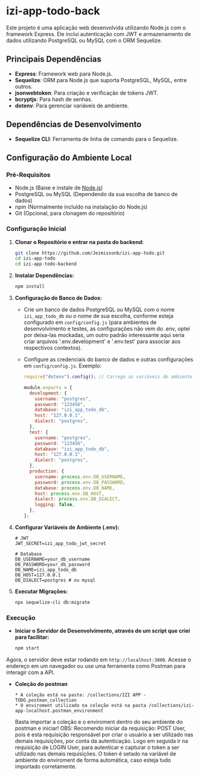 # izi-app-todo-back

Este projeto é uma aplicação web desenvolvida utilizando Node.js com o framework Express. Ele inclui autenticação com JWT e armazenamento de dados utilizando PostgreSQL ou MySQL com o ORM Sequelize.

## Principais Dependências

- **Express**: Framework web para Node.js.
- **Sequelize**: ORM para Node.js que suporta PostgreSQL, MySQL, entre outros.
- **jsonwebtoken**: Para criação e verificação de tokens JWT.
- **bcryptjs**: Para hash de senhas.
- **dotenv**: Para gerenciar variáveis de ambiente.

## Dependências de Desenvolvimento

- **Sequelize CLI**: Ferramenta de linha de comando para o Sequelize.

## Configuração do Ambiente Local

### Pré-Requisitos

- Node.js (Baixe e instale de [Node.js](https://nodejs.org/))
- PostgreSQL ou MySQL (Dependendo da sua escolha de banco de dados)
- npm (Normalmente incluído na instalação do Node.js)
- Git (Opcional, para clonagem do repositório)

### Configuração Inicial

1. **Clonar o Repositório e entrar na pasta do backend:**

   ```bash
   git clone https://github.com/Jeimissonb/izi-app-todo.git
   cd izi-app-todo
   cd izi-app-todo-backend
   ```

2. **Instalar Dependências:**

   ```bash
   npm install
   ```

3. **Configuração do Banco de Dados:**

   - Crie um banco de dados PostgreSQL ou MySQL com o nome `izi_app_todo_db` ou o nome de sua escolha, conforme esteja configurado em `config/config.js` (para ambientes de desenvolvimento e testes, as configurações não vem do .env, optei por deixa-las mockadas, um outro padrão interessante aqui seria criar arquivos '.env.development' e '.env.test' para associar aos respectivos contextos).
   - Configure as credenciais do banco de dados e outras configurações em `config/config.js`. Exemplo:

     ```javascript
     require("dotenv").config(); // Carrega as variáveis de ambiente do arquivo .env

     module.exports = {
       development: {
         username: "postgres",
         password: "123456",
         database: "izi_app_todo_db",
         host: "127.0.0.1",
         dialect: "postgres",
       },
       test: {
         username: "postgres",
         password: "123456",
         database: "izi_app_todo_db",
         host: "127.0.0.1",
         dialect: "postgres",
       },
       production: {
         username: process.env.DB_USERNAME,
         password: process.env.DB_PASSWORD,
         database: process.env.DB_NAME,
         host: process.env.DB_HOST,
         dialect: process.env.DB_DIALECT,
         logging: false,
       },
     };
     ```

4. **Configurar Variáveis de Ambiente (.env):**

   ```plaintext
   # JWT
   JWT_SECRET=izi_app_todo_jwt_secret

   # Database
   DB_USERNAME=your_db_username
   DB_PASSWORD=your_db_password
   DB_NAME=izi_app_todo_db
   DB_HOST=127.0.0.1
   DB_DIALECT=postgres # ou mysql
   ```

5. **Executar Migrações:**
   ```bash
   npx sequelize-cli db:migrate
   ```

### Execução

- **Iniciar o Servidor de Desenvolvimento, através de um script que criei para facilitar:**
  ```bash
  npm start
  ```

Agora, o servidor deve estar rodando em `http://localhost:3000`. Acesse o endereço em um navegador ou use uma ferramenta como Postman para interagir com a API.

- **Coleção do postman**
  ```plaintext
  * A coleção está na pasta: /collections/IZI APP - TODO.postman_collection
  * O enviroment utilizado na coleção está na pasta /collections/izi-app-localhost.postman_environment
  ```
  Basta importar a coleção e o enviroment dentro do seu ambiente do postman e iniciar!
  OBS: Recomendo iniciar da requisição: POST User, pois é esta requisição responsável por criar o usuário a ser utilizado nas demais requisições, por conta da autenticação.
  Logo em seguida ir na requisição de LOGIN User, para autenticar e capturar o token a ser utilizado nas demais requisições.
  O token é setado na variável de ambiente do enviroment de forma automática, caso esteja tudo importado corretamente.
